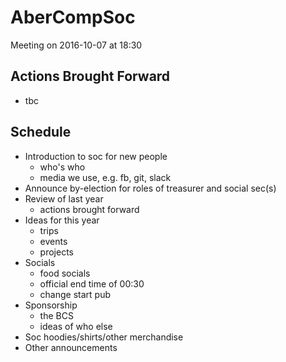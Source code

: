 AberCompSoc
===========
Meeting on 2016-10-07 at 18:30

Actions Brought Forward
-----------------------
- tbc

Schedule
--------
- Introduction to soc for new people
    - who's who
    - media we use, e.g. fb, git, slack
- Announce by-election for roles of treasurer and social sec(s)
- Review of last year 
    - actions brought forward
- Ideas for this year 
    - trips
    - events
    - projects
- Socials
    - food socials
    - official end time of 00:30
    - change start pub
- Sponsorship
    - the BCS
    - ideas of who else
- Soc hoodies/shirts/other merchandise
- Other announcements
